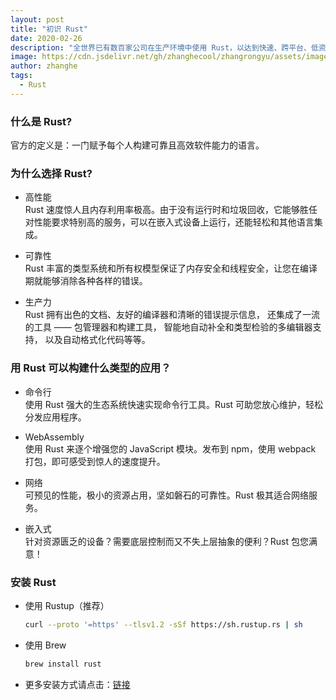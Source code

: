 ```yaml
---
layout: post
title: "初识 Rust"
date: 2020-02-26
description: "全世界已有数百家公司在生产环境中使用 Rust，以达到快速、跨平台、低资源占用的目的。"
image: https://cdn.jsdelivr.net/gh/zhanghecool/zhangrongyu/assets/images/rust-study-notes-yml.jpg
author: zhanghe
tags:
  - Rust
---
```


### 什么是 Rust?

官方的定义是：一门赋予每个人构建可靠且高效软件能力的语言。

### 为什么选择 Rust?

- 高性能  
  Rust 速度惊人且内存利用率极高。由于没有运行时和垃圾回收，它能够胜任对性能要求特别高的服务，可以在嵌入式设备上运行，还能轻松和其他语言集成。

- 可靠性  
  Rust 丰富的类型系统和所有权模型保证了内存安全和线程安全，让您在编译期就能够消除各种各样的错误。

- 生产力  
  Rust 拥有出色的文档、友好的编译器和清晰的错误提示信息， 还集成了一流的工具 —— 包管理器和构建工具， 智能地自动补全和类型检验的多编辑器支持， 以及自动格式化代码等等。

### 用 Rust 可以构建什么类型的应用？

- 命令行  
  使用 Rust 强大的生态系统快速实现命令行工具。Rust 可助您放心维护，轻松分发应用程序。

- WebAssembly  
  使用 Rust 来逐个增强您的 JavaScript 模块。发布到 npm，使用 webpack 打包，即可感受到惊人的速度提升。

- 网络  
  可预见的性能，极小的资源占用，坚如磐石的可靠性。Rust 极其适合网络服务。

- 嵌入式  
  针对资源匮乏的设备？需要底层控制而又不失上层抽象的便利？Rust 包您满意！

### 安装 Rust

- 使用 Rustup（推荐）

  ```bash
  curl --proto '=https' --tlsv1.2 -sSf https://sh.rustup.rs | sh
  ```

- 使用 Brew

  ```bash
  brew install rust
  ```

- 更多安装方式请点击：[链接](https://forge.rust-lang.org/infra/other-installation-methods.html)
